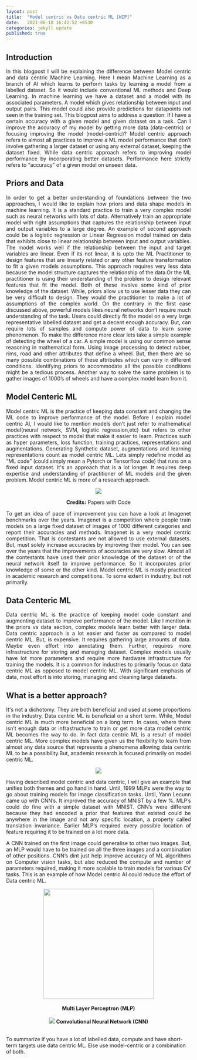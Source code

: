 ```yaml
---
layout: post
title:  "Model centric vs Data centric ML [WIP]"
date:   2021-06-10 16:42:52 +0530
categories: jekyll update
published: true
---
```



## Introduction

<p style="text-align:justify">
In this blogpost I will be explaining the difference between Model centric and data centric Machine Learning.
Here I mean Machine Learning as a branch of AI which learns to perform tasks by learning a model from a labelled dataset.
So it would include conventional ML methods and Deep Learning. In machine learning we have a dataset and a model with its associated parameters.
A model which gives relationship between input and output pairs. This model could also provide predictions for datapoints not seen in the training set.
This blogpost aims to address a question: If I have a certain accuracy with a given model and given dataset on a task. Can I improve the accuracy of my model by getting more data (data-centric) or focusing improving the model (model-centric)?
Model centric approach refers to almost all practices to improve a ML model performance that don’t involve gathering a larger dataset or using any external dataset, keeping the dataset fixed.
While data centric approach refers to improving model performance by incorporating better datasets. Performance here strictly refers to “accuracy” of a given model on unseen data.</p>

## Priors and Data

<p style="text-align:justify">
In order to get a better understanding of foundations between the two approaches, I would like to explain how priors and data shape models in machine learning.
It is a standard practice to train a very complex model such as neural networks with lots of data. Alternatively train an appropriate model with right assumptions that captures the relationship between input and output variables to a large degree.
An example of second approach could be a logistic regression or Linear Regression model trained on data that exhibits close to linear relationship between input and output variables. The model works well if the relationship between the input and target variables are linear.
Even if its not linear, it is upto the ML Practitioner to design features that are linearly related or any other feature transformation to fit a given models
assumptions.
This approach requires very less data because the model structure captures the relationship of the data.Or the ML practitioner is using their understanding of the problem to design relevant features that fit the model.
Both of these involve some kind of prior knowledge of the dataset.
While, priors allow us to use lesser data they can be very difficult to design. They would the practitioner to make a lot of assumptions of the complex world.  On the contrary in the first case discussed above, powerful models likes neural networks don’t require much understanding of the task.
Users could directly fit the model on a very large representative labelled dataset and get a decent enough accuracy.
But, can require lots of samples and compute power of data to learn some phenomenon.
To make the difference more clear lets take a simple example of detecting the wheel of a car. A simple model is using our common sense reasoning in mathematical form.
Using image processing to detect rubber, rims, road and other attributes that define a wheel.
But, then there are so many possible combinations of these attributes which can vary in different conditions. Identifying priors to accommodate all the possible conditions might be a tedious process.
Another way to solve the same problem is to gather images of 1000’s of wheels and have a complex model learn from it.
</p>


## Model Centeric ML

<p style="text-align:justify">
Model centric ML is the practice of keeping data constant and changing the ML code to improve performance of the model.
Before I explain model centric AI, I would like to mention models don’t just refer to mathematical model(neural network, SVM, logistic regression,etc) but refers to other practices with respect to model that make it easier to learn.
Practices such as hyper parameters, loss function, training practices, representations and augmentations. Generating Synthetic dataset, augmentations and learning representations count as model centric ML. Lets simply redefine model as “ML code” (could simply mean a Pytorch or Tensorflow code) that runs on a fixed input dataset.
It's an approach that is a lot longer. It requires deep expertise and understanding of practitioner of ML models and the given problem. Model centric ML is more of a research approach.</p>


<center>
<img src="{{site.baseurl}}/assets/Imagenet_benchmarks.png">
<p><b>Credits:</b> Papers with Code</p>
</center>

<p style="text-align:justify">To get an idea of pace of improvement you can have a look at Imagenet benchmarks over the years. Imagenet is a competition where people train models on a large fixed dataset of images of 1000 different categories and report their accuracies and methods.
Imagenet is a very model centric competition. That is contestants are not allowed to use external datasets. But, must solely increase accuracies by improving their model. You can see over the years that the improvements of accuracies are very slow.
Almost all the contestants have used their prior knowledge of the dataset or of the neural network itself to improve performance.
So it incorporates prior knowledge of some or the other kind.
Model centric ML is mostly practiced in academic research and competitions. To some extent in industry, but not primarily.
</p>

## Data Centeric ML

<p style="text-align:justify">
Data centric ML is the practice of keeping model code constant and augmenting dataset to improve performance of the model. Like I mention in the priors vs data section, complex models learn better with larger data.  
Data centric approach is a lot easier and faster as compared to model centric ML. But, is expensive. It requires gathering large amounts of data. Maybe even effort into annotating them. Further, requires more infrastructure for storing and managing dataset.
Complex models usually have lot more parameters and require more hardware infrastructure for training the models. It is a common for industries to primarily focus on data centric ML as opposed to model centric ML.
With significant emphasis of data, most effort is into storing, managing and cleaning large datasets. </p>



## What is a better approach?
<p style="text-align:justify">
It's not a dichotomy. They are both beneficial and used at some proportions in the industry. Data centric ML is beneficial on a short term. While, Model centric ML is much more beneficial on a long term.
In cases, where there isn’t enough data or infrastructure to train or get more data model centric ML becomes the way to do.
In fact data centric ML is a result of model centric ML. More complex models have given us the flexibility to learn from almost any data source that represents a phenomena allowing data centric ML to be a possibility.But, academic research is focused primarily on model centric ML.</p>
<center>
<img src="{{site.baseurl}}/assets/translation_invariance.png">
</center>
<p style="text-align:justify">Having described model centric and data centric, I will give an example that unifies both themes and go hand in hand.
Until, 1999 MLPs were the way to go about training models for image classification tasks. Until, Yann Lecunn came up with CNN’s. It improved the accuracy of MNIST by a few %. MLP’s could do fine with a simple dataset with MNIST.
CNN’s were different because they had encoded a prior that features that existed could be anywhere in the image and not any specific location, a property called translation invariance. Earlier MLP’s required every possible location of feature requiring it to be trained on a lot more data.</p>

<p style="text-align:justify">
A CNN trained on the first image could generalise to other two images. But, an MLP would have to be trained on all the three images and a combination of other positions.
CNN’s dint just help improve accuracy of ML algorithms on Computer vision tasks, but also reduced the compute and number of parameters required, making it more scalable to train models for various CV tasks.
This is an example of how Model centric AI could reduce the effort of Data centric ML.  
</p>
<center>
<img height="300px" src="{{site.baseurl}}/assets/datavsmodel.png">
<br>
<br>
<b>Multi Layer Perceptron (MLP)</b>
<br>
<br>
<img src="{{site.baseurl}}/assets/datavsmodel1.png">
<b>Convolutional Neural Network (CNN)</b>
<br>
<br>
</center>
<p>To summarize if you have a lot of labelled data, compute and have short-term targets use data centric ML. Else use model-centric or a combination of
both.</p>
